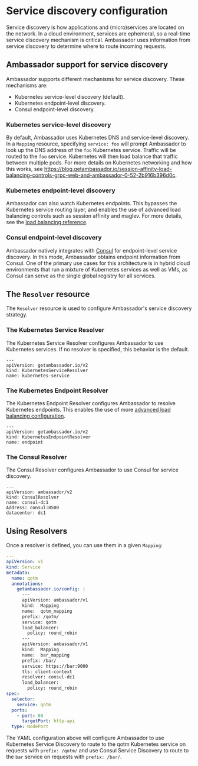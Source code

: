 # Service discovery configuration

Service discovery is how applications and (micro)services are located on the network. In a cloud environment, services are ephemeral, so a real-time service discovery mechanism is critical. Ambassador uses information from service discovery to determine where to route incoming requests.

## Ambassador support for service discovery

Ambassador supports different mechanisms for service discovery. These mechanisms are:

* Kubernetes service-level discovery (default).
* Kubernetes endpoint-level discovery.
* Consul endpoint-level discovery.

### Kubernetes service-level discovery

By default, Ambassador uses Kubernetes DNS and service-level discovery. In a `Mapping` resource, specifying `service: foo` will prompt Ambassador to look up the DNS address of the `foo` Kubernetes service. Traffic will be routed to the `foo` service. Kubernetes will then load balance that traffic between multiple pods. For more details on Kubernetes networking and how this works, see https://blog.getambassador.io/session-affinity-load-balancing-controls-grpc-web-and-ambassador-0-52-2b916b396d0c.

### Kubernetes endpoint-level discovery

Ambassador can also watch Kubernetes endpoints. This bypasses the Kubernetes service routing layer, and enables the use of advanced load balancing controls such as session affinity and maglev. For more details, see the [load balancing reference](/reference/core/load-balancer).

### Consul endpoint-level discovery

Ambassador natively integrates with [Consul](https://www.consul.io) for endpoint-level service discovery. In this mode, Ambassador obtains endpoint information from Consul. One of the primary use cases for this architecture is in hybrid cloud environments that run a mixture of Kubernetes services as well as VMs, as Consul can serve as the single global registry for all services.

## The `Resolver` resource

The `Resolver` resource is used to configure Ambassador's service discovery strategy.

### The Kubernetes Service Resolver

The Kubernetes Service Resolver configures Ambassador to use Kubernetes services. If no resolver is specified, this behavior is the default.

```
---
apiVersion: getambassador.io/v2
kind: KubernetesServiceResolver
name: kubernetes-service
```

### The Kubernetes Endpoint Resolver

The Kubernetes Endpoint Resolver configures Ambassador to resolve Kubernetes endpoints. This enables the use of more [advanced load balancing configuration](/reference/core/load-balancer).

```
---
apiVersion: getambassador.io/v2
kind: KubernetesEndpointResolver
name: endpoint
```

### The Consul Resolver

The Consul Resolver configures Ambassador to use Consul for service discovery.

```
---
apiVersion: ambassador/v2
kind: ConsulResolver
name: consul-dc1
Address: consul:8500
datacenter: dc1
```

## Using Resolvers

Once a resolver is defined, you can use them in a given `Mapping`:


```yaml
---
apiVersion: v1
kind: Service
metadata:
  name: qotm
  annotations:
    getambassador.io/config: |
      ---
      apiVersion: ambassador/v1
      kind:  Mapping
      name:  qotm_mapping
      prefix: /qotm/
      service: qotm
      load_balancer:
        policy: round_robin
      ---
      apiVersion: ambassador/v1
      kind:  Mapping
      name:  bar_mapping
      prefix: /bar/
      service: https://bar:9000
      tls: client-context
      resolver: consul-dc1
      load_balancer:
        policy: round_robin
spec:
  selector:
    service: qotm
  ports:
    - port: 80
      targetPort: http-api
  type: NodePort
```

The YAML configuration above will configure Ambassador to use Kubernetes Service Discovery  to route to the qotm Kubernetes service on requests with `prefix: /qotm/` and use Consul Service Discovery to route to the `bar` service on requests with `prefix: /bar/`.